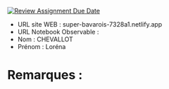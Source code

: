 [![Review Assignment Due Date](https://classroom.github.com/assets/deadline-readme-button-22041afd0340ce965d47ae6ef1cefeee28c7c493a6346c4f15d667ab976d596c.svg)](https://classroom.github.com/a/h1JIia0L)
- URL site WEB : super-bavarois-7328a1.netlify.app
- URL Notebook Observable : 
- Nom : CHEVALLOT
- Prénom : Loréna

# Remarques :
